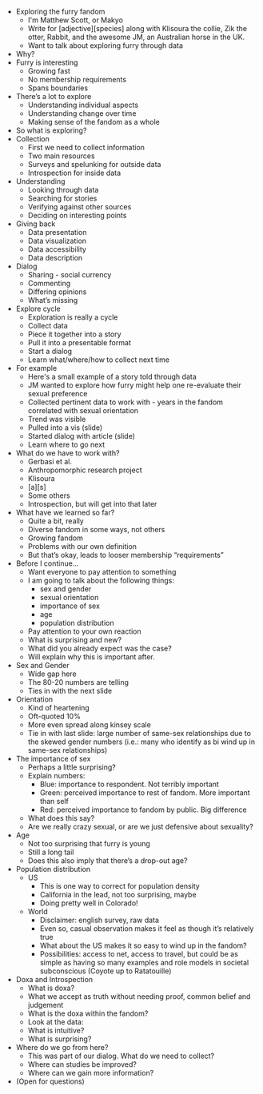 * Exploring the furry fandom
    * I'm Matthew Scott, or Makyo
    * Write for \[adjective\]\[species\] along with Klisoura the collie, Zik the otter, Rabbit, and the awesome JM, an Australian horse in the UK.
    * Want to talk about exploring furry through data
* Why?
* Furry is interesting
    * Growing fast
    * No membership requirements
    * Spans boundaries
* There’s a lot to explore
    * Understanding individual aspects
    * Understanding change over time
    * Making sense of the fandom as a whole
* So what is exploring?
* Collection
    * First we need to collect information
    * Two main resources
    * Surveys and spelunking for outside data
    * Introspection for inside data
* Understanding
    * Looking through data
    * Searching for stories
    * Verifying against other sources
    * Deciding on interesting points
* Giving back
    * Data presentation
    * Data visualization
    * Data accessibility
    * Data description
* Dialog
    * Sharing - social currency
    * Commenting
    * Differing opinions
    * What’s missing
* Explore cycle
    * Exploration is really a cycle
    * Collect data
    * Piece it together into a story
    * Pull it into a presentable format
    * Start a dialog
    * Learn what/where/how to collect next time
* For example
    * Here's a small example of a story told through data
    * JM wanted to explore how furry might help one re-evaluate their sexual preference
    * Collected pertinent data to work with - years in the fandom correlated with sexual orientation
    * Trend was visible
    * Pulled into a vis (slide)
    * Started dialog with article (slide)
    * Learn where to go next
* What do we have to work with?
    * Gerbasi et al.
    * Anthropomorphic research project
    * Klisoura
    * \[a\]\[s\]
    * Some others
    * Introspection, but will get into that later
* What have we learned so far?
    * Quite a bit, really
    * Diverse fandom in some ways, not others
    * Growing fandom
    * Problems with our own definition
    * But that’s okay, leads to looser membership “requirements”
* Before I continue...
    * Want everyone to pay attention to something
    * I am going to talk about the following things:
        * sex and gender
        * sexual orientation
        * importance of sex
        * age
        * population distribution
    * Pay attention to your own reaction
    * What is surprising and new?
    * What did you already expect was the case?
    * Will explain why this is important after.
* Sex and Gender
    * Wide gap here
    * The 80-20 numbers are telling
    * Ties in with the next slide
* Orientation
    * Kind of heartening
    * Oft-quoted 10%
    * More even spread along kinsey scale
    * Tie in with last slide: large number of same-sex relationships due to the skewed gender numbers (i.e.: many who identify as bi wind up in same-sex relationships)
* The importance of sex
    * Perhaps a little surprising?
    * Explain numbers:
        * Blue: importance to respondent. Not terribly important
        * Green: perceived importance to rest of fandom. More important than self
        * Red: perceived importance to fandom by public. Big difference
    * What does this say?
    * Are we really crazy sexual, or are we just defensive about sexuality?
* Age
    * Not too surprising that furry is young
    * Still a long tail
    * Does this also imply that there’s a drop-out age?
* Population distribution
    * US
        * This is one way to correct for population density
        * California in the lead, not too surprising, maybe
        * Doing pretty well in Colorado!
    * World
        * Disclaimer: english survey, raw data
        * Even so, casual observation makes it feel as though it’s relatively true
        * What about the US makes it so easy to wind up in the fandom?
        * Possibilities: access to net, access to travel, but could be as simple as having so many examples and role models in societal subconscious (Coyote up to Ratatouille)
* Doxa and Introspection
    * What is doxa?
    * What we accept as truth without needing proof, common belief and judgement
    * What is the doxa within the fandom?
    * Look at the data:
    * What is intuitive?
    * What is surprising?
* Where do we go from here?
    * This was part of our dialog. What do we need to collect?
    * Where can studies be improved?
    * Where can we gain more information?
* (Open for questions)
